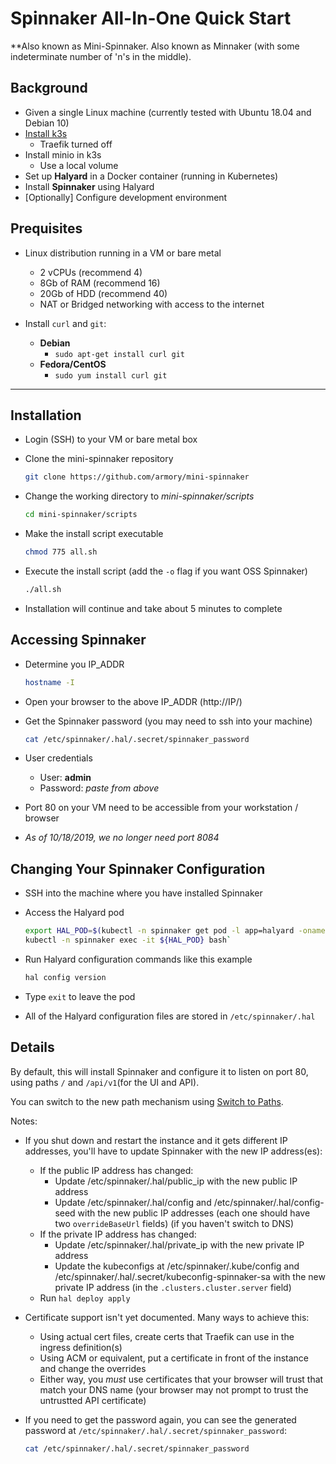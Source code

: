 # Spinnaker All-In-One Quick Start

**Also known as Mini-Spinnaker.  Also known as Minnaker (with some indeterminate number of 'n's in the middle).

## Background

* Given a single Linux machine (currently tested with Ubuntu 18.04 and Debian 10)
* [Install k3s](http://rancher.com)
  * Traefik turned off
* Install minio in k3s
  * Use a local volume
* Set up **Halyard** in a Docker container (running in Kubernetes)
* Install **Spinnaker** using Halyard
* [Optionally] Configure development environment

## Prequisites

* Linux distribution running in a VM or bare metal
  * 2 vCPUs (recommend 4)
  * 8Gb of RAM (recommend 16)
  * 20Gb of HDD (recommend 40)
  * NAT or Bridged networking with access to the internet

* Install `curl` and `git`:
  * **Debian**
    * `sudo apt-get install curl git`
  * **Fedora/CentOS**
    * `sudo yum install curl git`

---

## Installation

* Login (SSH) to your VM or bare metal box
* Clone the mini-spinnaker repository

  ```bash
  git clone https://github.com/armory/mini-spinnaker
  ```

* Change the working directory to _mini-spinnaker/scripts_

  ```bash
  cd mini-spinnaker/scripts
  ```

* Make the install script executable

  ```bash
  chmod 775 all.sh
  ```

* Execute the install script (add the `-o` flag if you want OSS Spinnaker)

  ```bash
  ./all.sh
  ```

* Installation will continue and take about 5 minutes to complete

## Accessing Spinnaker

* Determine you IP_ADDR

  ```bash
  hostname -I
  ```

* Open your browser to the above IP_ADDR (http://IP/)
* Get the Spinnaker password (you may need to ssh into your machine)

  ```bash
  cat /etc/spinnaker/.hal/.secret/spinnaker_password
  ```

* User credentials
  * User: **admin**
  * Password: _paste from above_

* Port 80 on your VM need to be accessible from your workstation / browser
* _As of 10/18/2019, we no longer need port 8084_

## Changing Your Spinnaker Configuration

* SSH into the machine where you have installed Spinnaker
* Access the Halyard pod

  ```bash
  export HAL_POD=$(kubectl -n spinnaker get pod -l app=halyard -oname | cut -d'/' -f 2)`
  kubectl -n spinnaker exec -it ${HAL_POD} bash`
  ```

* Run Halyard configuration commands like this example

  ```bash
  hal config version
  ```

* Type `exit` to leave the pod
* All of the Halyard configuration files are stored in `/etc/spinnaker/.hal`

## Details

By default, this will install Spinnaker and configure it to listen on port 80, using paths `/` and `/api/v1`(for the UI and API).

You can switch to the new path mechanism using [Switch to Paths](switch_to_paths).

Notes:

* If you shut down and restart the instance and it gets different IP addresses, you'll have to update Spinnaker with the new IP address(es):

  * If the public IP address has changed:
    * Update /etc/spinnaker/.hal/public_ip with the new public IP address
    * Update /etc/spinnaker/.hal/config and /etc/spinnaker/.hal/config-seed with the new public IP addresses (each one should have two `overrideBaseUrl` fields) (if you haven't switch to DNS)
  * If the private IP address has changed:
    * Update /etc/spinnaker/.hal/private_ip with the new private IP address
    * Update the kubeconfigs at /etc/spinnaker/.kube/config and /etc/spinnaker/.hal/.secret/kubeconfig-spinnaker-sa with the new private IP address (in the `.clusters.cluster.server` field)
  * Run `hal deploy apply`

* Certificate support isn't yet documented.  Many ways to achieve this:
  * Using actual cert files, create certs that Traefik can use in the ingress definition(s)
  * Using ACM or equivalent, put a certificate in front of the instance and change the overrides
  * Either way, you *must* use certificates that your browser will trust that match your DNS name (your browser may not prompt to trust the untrustted API certificate)

* If you need to get the password again, you can see the generated password at `/etc/spinnaker/.hal/.secret/spinnaker_password`:

  ```bash
  cat /etc/spinnaker/.hal/.secret/spinnaker_password
  ```
